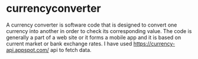 # currencyconverter
A currency converter is software code that is designed to convert one currency into another in order to check its corresponding value. The code is generally a part of a web site or it forms a mobile app and it is based on current market or bank exchange rates.
I have used   https://currency-api.appspot.com/ api to fetch data.
